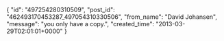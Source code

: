  {
   "id": "497254280310509",
   "post_id": "462493170453287_497054310330506",
   "from_name": "David Johansen",
   "message": "you only have a copy.",
   "created_time": "2013-03-29T02:01:01+0000"
 }
